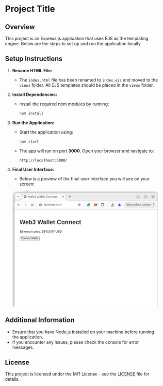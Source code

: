 # Project Title

## Overview

This project is an Express.js application that uses EJS as the templating engine. Below are the steps to set up and run the application locally.

## Setup Instructions

1. **Rename HTML File:**

   - The `index.html` file has been renamed to `index.ejs` and moved to the `views` folder. All EJS templates should be placed in the `views` folder.

2. **Install Dependencies:**

   - Install the required npm modules by running:
     ```bash
     npm install
     ```

3. **Run the Application:**

   - Start the application using:
     ```bash
     npm start
     ```
   - The app will run on port **3000**. Open your browser and navigate to:
     ```
     http://localhost:3000/
     ```

4. **Final User Interface:**

   - Below is a preview of the final user interface you will see on your screen:

   ![Final UI](output_image.png)

## Additional Information

- Ensure that you have Node.js installed on your machine before running the application.
- If you encounter any issues, please check the console for error messages.

## License

This project is licensed under the MIT License - see the [LICENSE](LICENSE) file for details.
